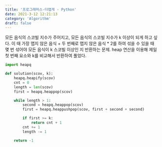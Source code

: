 ```yaml
---
title: '프로그래머스-더맵게 - Python'
date: 2021-3-12 12:21:13
category: 'Algorithm'
draft: false
---
```

모든 음식의 스코빌 지수가 주어지고, 모든 음식의 스코빌 지수가 k 이상이 되게 하고 싶다. 이 때 가장 맵지 않은 음식 + 두 번째로 맵지 않은 음식 * 2를 하여 섞을 수 있을 때 몇 번 섞어야 모든 음식이 k 스코빌 이상인 지 반환하는 문제. heap 연산을 이용해 제일 첫 번째 요소와 k를 비교해서 반환하여 풀었다.
```python
import heapq

def solution(scov, k):
    heapq.heapify(scov)
    cnt = 0
    length = len(scov)
    first = heapq.heappop(scov)

    while length > 1:
        second = heapq.heappop(scov)
        first = heapq.heappushpop(scov, first + second + second)

        if first >= k:
            return cnt + 1
        cnt += 1
        length -= 1

    return -1

```